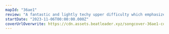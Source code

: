 ```yaml
---
mapId: "36ae1"
review: "A fantastic and lightly techy upper difficulty which emphasizes the song incredibly well, with downmaps that carry down ideas from the top diff perfectly, all paired with some nice and minimalistic Chroma+ environment enhancements and lighting."
startDate: "2023-11-06T00:00:00.000Z"
coverUrlOverwrite: https://cdn.assets.beatleader.xyz/songcover-36ae1-cover.png
---
```


